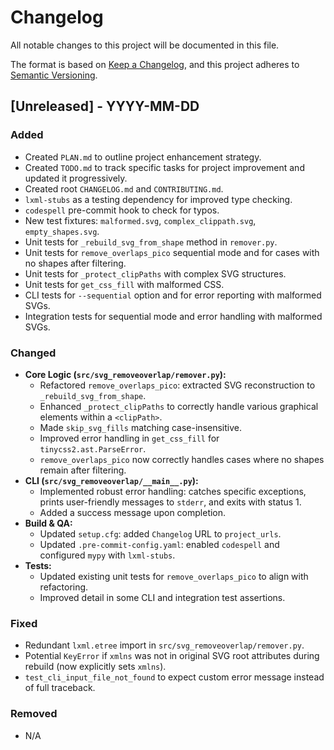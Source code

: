 # Changelog

All notable changes to this project will be documented in this file.

The format is based on [Keep a Changelog](https://keepachangelog.com/en/1.0.0/),
and this project adheres to [Semantic Versioning](https://semver.org/spec/v2.0.0.html).

## [Unreleased] - YYYY-MM-DD

### Added
- Created `PLAN.md` to outline project enhancement strategy.
- Created `TODO.md` to track specific tasks for project improvement and updated it progressively.
- Created root `CHANGELOG.md` and `CONTRIBUTING.md`.
- `lxml-stubs` as a testing dependency for improved type checking.
- `codespell` pre-commit hook to check for typos.
- New test fixtures: `malformed.svg`, `complex_clippath.svg`, `empty_shapes.svg`.
- Unit tests for `_rebuild_svg_from_shape` method in `remover.py`.
- Unit tests for `remove_overlaps_pico` sequential mode and for cases with no shapes after filtering.
- Unit tests for `_protect_clipPaths` with complex SVG structures.
- Unit tests for `get_css_fill` with malformed CSS.
- CLI tests for `--sequential` option and for error reporting with malformed SVGs.
- Integration tests for sequential mode and error handling with malformed SVGs.

### Changed
- **Core Logic (`src/svg_removeoverlap/remover.py`):**
    - Refactored `remove_overlaps_pico`: extracted SVG reconstruction to `_rebuild_svg_from_shape`.
    - Enhanced `_protect_clipPaths` to correctly handle various graphical elements within a `<clipPath>`.
    - Made `skip_svg_fills` matching case-insensitive.
    - Improved error handling in `get_css_fill` for `tinycss2.ast.ParseError`.
    - `remove_overlaps_pico` now correctly handles cases where no shapes remain after filtering.
- **CLI (`src/svg_removeoverlap/__main__.py`):**
    - Implemented robust error handling: catches specific exceptions, prints user-friendly messages to `stderr`, and exits with status 1.
    - Added a success message upon completion.
- **Build & QA:**
    - Updated `setup.cfg`: added `Changelog` URL to `project_urls`.
    - Updated `.pre-commit-config.yaml`: enabled `codespell` and configured `mypy` with `lxml-stubs`.
- **Tests:**
    - Updated existing unit tests for `remove_overlaps_pico` to align with refactoring.
    - Improved detail in some CLI and integration test assertions.

### Fixed
- Redundant `lxml.etree` import in `src/svg_removeoverlap/remover.py`.
- Potential `KeyError` if `xmlns` was not in original SVG root attributes during rebuild (now explicitly sets `xmlns`).
- `test_cli_input_file_not_found` to expect custom error message instead of full traceback.

### Removed
- N/A

